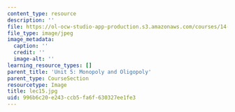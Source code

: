 ```yaml
---
content_type: resource
description: ''
file: https://ol-ocw-studio-app-production.s3.amazonaws.com/courses/14-01sc-principles-of-microeconomics-fall-2011/996b6c20e243ccb5fa6f630327ee1fe3_lec15.jpg
file_type: image/jpeg
image_metadata:
  caption: ''
  credit: ''
  image-alt: ''
learning_resource_types: []
parent_title: 'Unit 5: Monopoly and Oligopoly'
parent_type: CourseSection
resourcetype: Image
title: lec15.jpg
uid: 996b6c20-e243-ccb5-fa6f-630327ee1fe3
---
```

